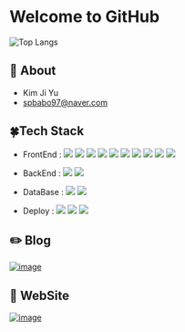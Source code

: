 # Welcome to GitHub

![Top Langs](https://github-readme-stats.vercel.app/api/top-langs/?username=Banal972&layout=compact)

## 🤗 About
- Kim Ji Yu
- [spbabo97@naver.com](spbabo97@naver.com)

## 🍀Tech Stack

- FrontEnd : 
<img src="https://img.shields.io/badge/HTML-E34F26?style=flat-square&logo=HTML5&logoColor=white"/> <img src="https://img.shields.io/badge/CSS-1572B6?style=flat-square&logo=CSS3&logoColor=white"/> <img src="https://img.shields.io/badge/sass-CC6699?style=flat-square&logo=sass&logoColor=white"/> <img src="https://img.shields.io/badge/JavaScript-F7DF1E?style=flat-square&logo=JavaScript&logoColor=white"/> <img src="https://img.shields.io/badge/Jquery-0769AD?style=flat-square&logo=Jquery&logoColor=white"/> <img src="https://img.shields.io/badge/typescript-3178C6?style=flat-square&logo=typescript&logoColor=white"/> <img src="https://img.shields.io/badge/React-61DAFB?style=flat-square&logo=React&logoColor=white"/> <img src="https://img.shields.io/badge/redux-764ABC?style=flat-square&logo=redux&logoColor=white"/> <img src="https://img.shields.io/badge/Vue-4FC08D?style=flat-square&logo=Vue.js&logoColor=white"/> <img src="https://img.shields.io/badge/Next.js-000000?style=flat-square&logo=Next.js&logoColor=white"/>

- BackEnd : 
<img src="https://img.shields.io/badge/PHP-777BB4?style=flat-square&logo=PHP&logoColor=white"/> <img src="https://img.shields.io/badge/Node.js-339933?style=flat-square&logo=Node.js&logoColor=white"/>

- DataBase : 
<img src="https://img.shields.io/badge/MongoDB-47A248?style=flat-square&logo=MongoDB&logoColor=white"/> <img src="https://img.shields.io/badge/MariaDB-003545?style=flat-square&logo=MariaDB&logoColor=white"/>

- Deploy : 
<img src="https://img.shields.io/badge/googlecloud-4285F4?style=flat-square&logo=googlecloud&logoColor=white"/> <img src="https://img.shields.io/badge/amazonaws-232F3E?style=flat-square&logo=amazonaws&logoColor=white"/> <img src="https://img.shields.io/badge/heroku-430098?style=flat-square&logo=heroku&logoColor=white"/>


## ✏️ Blog
[![image](https://github.com/Banal972/Borken972/assets/96280450/46de4b94-d655-47b5-a442-2726a4c268fc)](https://banal7.tistory.com/)


## 📃 WebSite
[![image](https://github.com/Banal972/Borken972/assets/96280450/f7836c05-5110-469b-8d79-9cff66f5c5c0)](https://banal972.github.io/)
